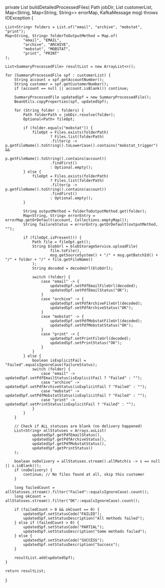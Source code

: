 private List<SummaryProcessedFile> buildDetailedProcessedFiles(
        Path jobDir,
        List<SummaryProcessedFile> customerList,
        Map<String, Map<String, String>> errorMap,
        KafkaMessage msg) throws IOException {

    List<String> folders = List.of("email", "archive", "mobstat", "print");
    Map<String, String> folderToOutputMethod = Map.of(
            "email", "EMAIL",
            "archive", "ARCHIVE",
            "mobstat", "MOBSTAT",
            "print", "PRINT"
    );

    List<SummaryProcessedFile> resultList = new ArrayList<>();

    for (SummaryProcessedFile spf : customerList) {
        String account = spf.getAccountNumber();
        String customer = spf.getCustomerNumber();
        if (account == null || account.isBlank()) continue;

        SummaryProcessedFile updatedSpf = new SummaryProcessedFile();
        BeanUtils.copyProperties(spf, updatedSpf);

        for (String folder : folders) {
            Path folderPath = jobDir.resolve(folder);
            Optional<Path> fileOpt;

            if (folder.equals("mobstat")) {
                fileOpt = Files.exists(folderPath)
                        ? Files.list(folderPath)
                        .filter(p -> p.getFileName().toString().toLowerCase().contains("mobstat_trigger") &&
                                     p.getFileName().toString().contains(account))
                        .findFirst()
                        : Optional.empty();
            } else {
                fileOpt = Files.exists(folderPath)
                        ? Files.list(folderPath)
                        .filter(p -> p.getFileName().toString().contains(account))
                        .findFirst()
                        : Optional.empty();
            }

            String outputMethod = folderToOutputMethod.get(folder);
            Map<String, String> errorEntry = errorMap.getOrDefault(account, Collections.emptyMap());
            String failureStatus = errorEntry.getOrDefault(outputMethod, "");

            if (fileOpt.isPresent()) {
                Path file = fileOpt.get();
                String blobUrl = blobStorageService.uploadFile(
                        file.toFile(),
                        msg.getSourceSystem() + "/" + msg.getBatchId() + "/" + folder + "/" + file.getFileName()
                );
                String decoded = decodeUrl(blobUrl);

                switch (folder) {
                    case "email" -> {
                        updatedSpf.setPdfEmailFileUrl(decoded);
                        updatedSpf.setPdfEmailStatus("OK");
                    }
                    case "archive" -> {
                        updatedSpf.setPdfArchiveFileUrl(decoded);
                        updatedSpf.setPdfArchiveStatus("OK");
                    }
                    case "mobstat" -> {
                        updatedSpf.setPdfMobstatFileUrl(decoded);
                        updatedSpf.setPdfMobstatStatus("OK");
                    }
                    case "print" -> {
                        updatedSpf.setPrintFileUrl(decoded);
                        updatedSpf.setPrintStatus("OK");
                    }
                }
            } else {
                boolean isExplicitFail = "Failed".equalsIgnoreCase(failureStatus);
                switch (folder) {
                    case "email" -> updatedSpf.setPdfEmailStatus(isExplicitFail ? "Failed" : "");
                    case "archive" -> updatedSpf.setPdfArchiveStatus(isExplicitFail ? "Failed" : "");
                    case "mobstat" -> updatedSpf.setPdfMobstatStatus(isExplicitFail ? "Failed" : "");
                    case "print" -> updatedSpf.setPrintStatus(isExplicitFail ? "Failed" : "");
                }
            }
        }

        // Check if ALL statuses are blank (no delivery happened)
        List<String> allStatuses = Arrays.asList(
                updatedSpf.getPdfEmailStatus(),
                updatedSpf.getPdfArchiveStatus(),
                updatedSpf.getPdfMobstatStatus(),
                updatedSpf.getPrintStatus()
        );

        boolean noDelivery = allStatuses.stream().allMatch(s -> s == null || s.isBlank());
        if (noDelivery) {
            continue; // No files found at all, skip this customer
        }

        long failedCount = allStatuses.stream().filter("Failed"::equalsIgnoreCase).count();
        long okCount = allStatuses.stream().filter("OK"::equalsIgnoreCase).count();

        if (failedCount > 0 && okCount == 0) {
            updatedSpf.setStatusCode("FAILED");
            updatedSpf.setStatusDescription("All methods failed");
        } else if (failedCount > 0) {
            updatedSpf.setStatusCode("PARTIAL");
            updatedSpf.setStatusDescription("Some methods failed");
        } else {
            updatedSpf.setStatusCode("SUCCESS");
            updatedSpf.setStatusDescription("Success");
        }

        resultList.add(updatedSpf);
    }

    return resultList;
}
